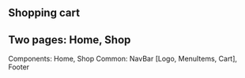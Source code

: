 ## Shopping cart

## Two pages: Home, Shop
Components: Home, Shop
Common: NavBar [Logo, MenuItems, Cart], Footer
